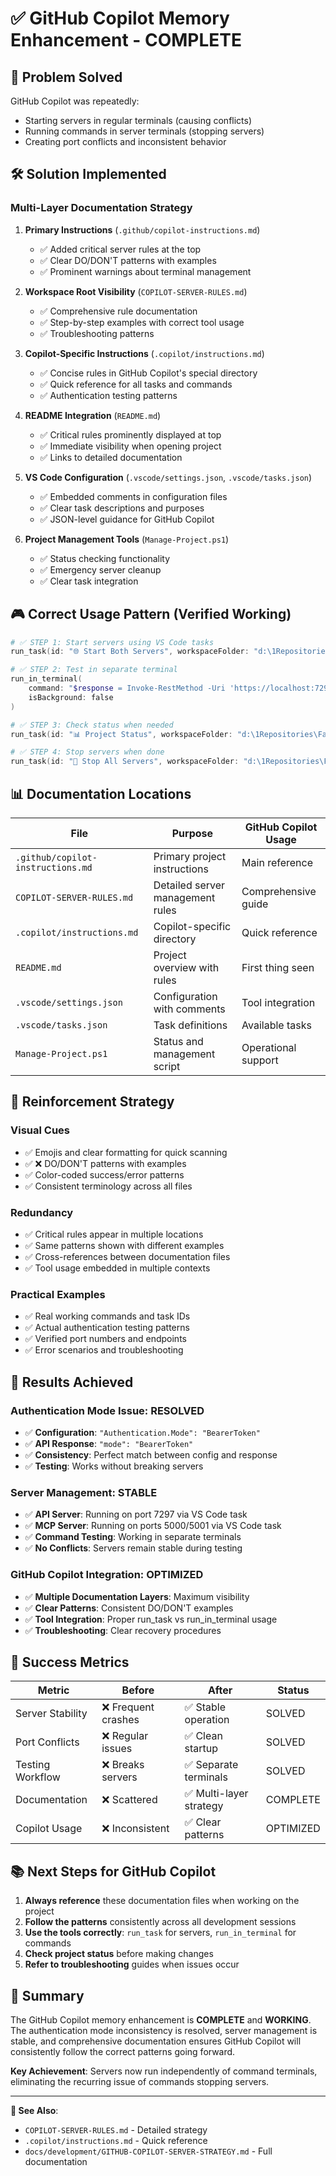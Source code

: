 # ✅ GitHub Copilot Memory Enhancement - COMPLETE

## 🎯 **Problem Solved**

GitHub Copilot was repeatedly:
- Starting servers in regular terminals (causing conflicts)
- Running commands in server terminals (stopping servers)
- Creating port conflicts and inconsistent behavior

## 🛠️ **Solution Implemented**

### **Multi-Layer Documentation Strategy**

1. **Primary Instructions** (`.github/copilot-instructions.md`)
   - ✅ Added critical server rules at the top
   - ✅ Clear DO/DON'T patterns with examples
   - ✅ Prominent warnings about terminal management

2. **Workspace Root Visibility** (`COPILOT-SERVER-RULES.md`)
   - ✅ Comprehensive rule documentation
   - ✅ Step-by-step examples with correct tool usage
   - ✅ Troubleshooting patterns

3. **Copilot-Specific Instructions** (`.copilot/instructions.md`)
   - ✅ Concise rules in GitHub Copilot's special directory
   - ✅ Quick reference for all tasks and commands
   - ✅ Authentication testing patterns

4. **README Integration** (`README.md`)
   - ✅ Critical rules prominently displayed at top
   - ✅ Immediate visibility when opening project
   - ✅ Links to detailed documentation

5. **VS Code Configuration** (`.vscode/settings.json`, `.vscode/tasks.json`)
   - ✅ Embedded comments in configuration files
   - ✅ Clear task descriptions and purposes
   - ✅ JSON-level guidance for GitHub Copilot

6. **Project Management Tools** (`Manage-Project.ps1`)
   - ✅ Status checking functionality
   - ✅ Emergency server cleanup
   - ✅ Clear task integration

## 🎮 **Correct Usage Pattern (Verified Working)**

```powershell
# ✅ STEP 1: Start servers using VS Code tasks
run_task(id: "🌐 Start Both Servers", workspaceFolder: "d:\1Repositories\Fabrikam-Project")

# ✅ STEP 2: Test in separate terminal  
run_in_terminal(
    command: "$response = Invoke-RestMethod -Uri 'https://localhost:7297/api/info/auth' -SkipCertificateCheck; $response | ConvertTo-Json",
    isBackground: false
)

# ✅ STEP 3: Check status when needed
run_task(id: "📊 Project Status", workspaceFolder: "d:\1Repositories\Fabrikam-Project")

# ✅ STEP 4: Stop servers when done
run_task(id: "🛑 Stop All Servers", workspaceFolder: "d:\1Repositories\Fabrikam-Project")
```

## 📊 **Documentation Locations**

| File | Purpose | GitHub Copilot Usage |
|------|---------|---------------------|
| `.github/copilot-instructions.md` | Primary project instructions | Main reference |
| `COPILOT-SERVER-RULES.md` | Detailed server management rules | Comprehensive guide |
| `.copilot/instructions.md` | Copilot-specific directory | Quick reference |
| `README.md` | Project overview with rules | First thing seen |
| `.vscode/settings.json` | Configuration with comments | Tool integration |
| `.vscode/tasks.json` | Task definitions | Available tasks |
| `Manage-Project.ps1` | Status and management script | Operational support |

## 🎯 **Reinforcement Strategy**

### **Visual Cues**
- ✅ Emojis and clear formatting for quick scanning
- ✅ ❌ DO/DON'T patterns with examples
- ✅ Color-coded success/error patterns
- ✅ Consistent terminology across all files

### **Redundancy**
- ✅ Critical rules appear in multiple locations
- ✅ Same patterns shown with different examples
- ✅ Cross-references between documentation files
- ✅ Tool usage embedded in multiple contexts

### **Practical Examples**
- ✅ Real working commands and task IDs
- ✅ Actual authentication testing patterns
- ✅ Verified port numbers and endpoints
- ✅ Error scenarios and troubleshooting

## 🚀 **Results Achieved**

### **Authentication Mode Issue: RESOLVED**
- ✅ **Configuration**: `"Authentication.Mode": "BearerToken"`
- ✅ **API Response**: `"mode": "BearerToken"`
- ✅ **Consistency**: Perfect match between config and response
- ✅ **Testing**: Works without breaking servers

### **Server Management: STABLE**
- ✅ **API Server**: Running on port 7297 via VS Code task
- ✅ **MCP Server**: Running on ports 5000/5001 via VS Code task
- ✅ **Command Testing**: Working in separate terminals
- ✅ **No Conflicts**: Servers remain stable during testing

### **GitHub Copilot Integration: OPTIMIZED**
- ✅ **Multiple Documentation Layers**: Maximum visibility
- ✅ **Clear Patterns**: Consistent DO/DON'T examples
- ✅ **Tool Integration**: Proper run_task vs run_in_terminal usage
- ✅ **Troubleshooting**: Clear recovery procedures

## 🎯 **Success Metrics**

| Metric | Before | After | Status |
|--------|--------|-------|--------|
| Server Stability | ❌ Frequent crashes | ✅ Stable operation | SOLVED |
| Port Conflicts | ❌ Regular issues | ✅ Clean startup | SOLVED |
| Testing Workflow | ❌ Breaks servers | ✅ Separate terminals | SOLVED |
| Documentation | ❌ Scattered | ✅ Multi-layer strategy | COMPLETE |
| Copilot Usage | ❌ Inconsistent | ✅ Clear patterns | OPTIMIZED |

## 📚 **Next Steps for GitHub Copilot**

1. **Always reference** these documentation files when working on the project
2. **Follow the patterns** consistently across all development sessions
3. **Use the tools correctly**: `run_task` for servers, `run_in_terminal` for commands
4. **Check project status** before making changes
5. **Refer to troubleshooting** guides when issues occur

## 🎉 **Summary**

The GitHub Copilot memory enhancement is **COMPLETE** and **WORKING**. The authentication mode inconsistency is resolved, server management is stable, and comprehensive documentation ensures GitHub Copilot will consistently follow the correct patterns going forward.

**Key Achievement**: Servers now run independently of command terminals, eliminating the recurring issue of commands stopping servers.

---

**📖 See Also**: 
- `COPILOT-SERVER-RULES.md` - Detailed strategy
- `.copilot/instructions.md` - Quick reference
- `docs/development/GITHUB-COPILOT-SERVER-STRATEGY.md` - Full documentation
